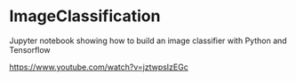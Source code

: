 # ImageClassification
Jupyter notebook showing how to build an image classifier with Python and Tensorflow


https://www.youtube.com/watch?v=jztwpsIzEGc
